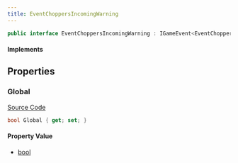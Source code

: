 ```yaml
---
title: EventChoppersIncomingWarning
---
```


```csharp
public interface EventChoppersIncomingWarning : IGameEvent<EventChoppersIncomingWarning>
```

#### Implements

## Properties

### Global

[Source Code](https://github.com/swiftly-solution/swiftlys2/blob/main/managed/src/SwiftlyS2.Generated/GameEvents/Interfaces/EventChoppersIncomingWarning.cs#L21)

```csharp
bool Global { get; set; }
```

#### Property Value

- [bool](https://learn.microsoft.com/dotnet/api/system.boolean)

